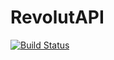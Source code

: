 # RevolutAPI

[![Build Status](https://app.bitrise.io/app/7488d331b753d39c/status.svg?token=SL7eACa4xTNRmjqZCl5FCA&branch=master)](https://app.bitrise.io/app/7488d331b753d39c)
